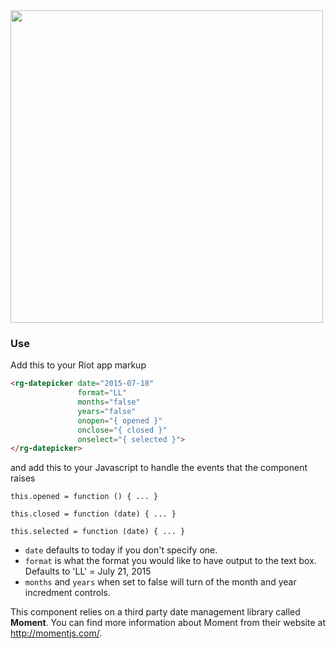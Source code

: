 <img src="https://raw.githubusercontent.com/RiotGear/rg-datepicker/master/demo/img/example.png" width="500px" />

### Use

Add this to your Riot app markup

```html
<rg-datepicker date="2015-07-18"
               format="LL"
               months="false"
               years="false"
               onopen="{ opened }"
               onclose="{ closed }"
               onselect="{ selected }">
</rg-datepicker>
```

and add this to your Javascript to handle the events that the component raises

```
this.opened = function () { ... }

this.closed = function (date) { ... }

this.selected = function (date) { ... }
```

- `date` defaults to today if you don't specify one.
- `format` is what the format you would like to have output to the text box. Defaults to 'LL' = July 21, 2015
- `months` and `years` when set to false will turn of the month and year incredment controls.

This component relies on a third party date management library called **Moment**. You can find more information 
about Moment from their website at <a href="http://momentjs.com/">http://momentjs.com/</a>.